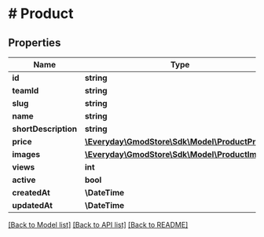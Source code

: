 # # Product

## Properties

Name | Type | Description | Notes
------------ | ------------- | ------------- | -------------
**id** | **string** |  |
**teamId** | **string** |  |
**slug** | **string** |  | [optional]
**name** | **string** |  |
**shortDescription** | **string** |  |
**price** | [**\Everyday\GmodStore\Sdk\Model\ProductPrice**](ProductPrice.md) |  |
**images** | [**\Everyday\GmodStore\Sdk\Model\ProductImages**](ProductImages.md) |  |
**views** | **int** |  |
**active** | **bool** |  |
**createdAt** | **\DateTime** |  |
**updatedAt** | **\DateTime** |  |

[[Back to Model list]](../../README.md#models) [[Back to API list]](../../README.md#endpoints) [[Back to README]](../../README.md)
